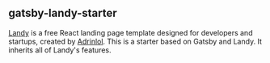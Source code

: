 <!--
 * @Author: yeshan333
 * @Date: 2021-03-23 10:38:52
 * @GitHub: https://github.com/yeshan333
 * @Contact: yeshan1329441308@gmail.com
 * @License: MIT
 * @LastEditTime: 2021-03-23 11:11:54
-->

## gatsby-landy-starter

[Landy](https://landy.website/) is a free React landing page template designed for developers and startups, created by [Adrinlol](https://github.com/). This is a starter based on Gatsby and Landy. It inherits all of Landy's features.

